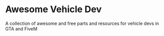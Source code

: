 # Awesome Vehicle Dev
A collection of awesome and free parts and resources for vehicle devs in GTA and FiveM
